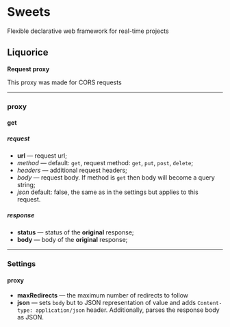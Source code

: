 # Sweets
Flexible declarative web framework for real-time projects

## Liquorice
**Request proxy**

This proxy was made for CORS requests

---

### proxy
#### get
##### request
* __url__ — request url;
* _method_ — default: `get`, request method: `get`, `put`, `post`, `delete`;
* _headers_ — additional request headers;
* _body_ — request body. If method is `get` then body will become a query string;
* _json_ default: false, the same as in the settings but applies to this request.

##### response 
* __status__ — status of the __original__ response;
* __body__ — body of the __original__ response;

---

### Settings
#### proxy
* __maxRedirects__ — the maximum number of redirects to follow
* __json__ —  sets `body` but to JSON representation of value and adds `Content-type: application/json` header. Additionally, parses the response body as JSON.
